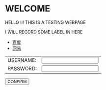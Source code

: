 <html>
<head>
<h1> WELCOME </h1>
<p>HELLO !!! THIS IS A TESTING WEBPAGE</p>
</head>
<body background="https://imgchr.com/i/lWQDTf">
<p>I WILL RECORD SOME LABEL IN HERE </p>
<ul>
  <li> <a href="https://www.baidu.com/">百度</a> </li>
  <li> <a href="https://www.163.com/">网易</a> </li>
</ul>
<form>
<table>
<tr>
  <td>USERNAME:</td>
  <td><input type="text" name="username"><br></td>
</tr>
<tr>
<td>PASSWORD:</td>
<td><input type="password" name="password"></td>
</tr>
</table>
<p><input type="submit" value="CONFIRM"></p>
</form>
</body>
</html>
